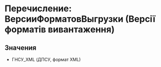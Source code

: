 ﻿# Перечисление: ВерсииФорматовВыгрузки (Версії форматів вивантаження)

## Значения

- ГНСУ_XML (ДПСУ, формат XML)

